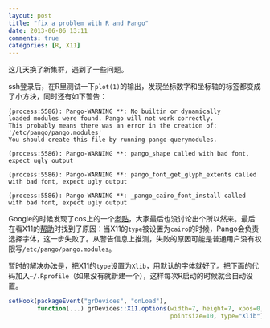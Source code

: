 ```yaml
---
layout: post
title: "fix a problem with R and Pango"
date: 2013-06-06 13:11
comments: true
categories: [R, X11]
---
```


这几天换了新集群，遇到了一些问题。

ssh登录后，在R里测试一下`plot(1)`的输出，发现坐标数字和坐标轴的标签都变成了小方块，同时还有如下警告：

    (process:5586): Pango-WARNING **: No builtin or dynamically 
    loaded modules were found. Pango will not work correctly.
    This probably means there was an error in the creation of: 
    '/etc/pango/pango.modules'
    You should create this file by running pango-querymodules.

    (process:5586): Pango-WARNING **: pango_shape called with bad font, expect ugly output

    (process:5586): Pango-WARNING **: pango_font_get_glyph_extents called with bad font, expect ugly output

    (process:5586): Pango-WARNING **: _pango_cairo_font_install called with bad font, expect ugly output
Google的时候发现了cos上的一个[老贴](http://cos.name/cn/topic/17737)，大家最后也没讨论出个所以然来。最后在看X11的[帮助](http://www.inside-r.org/r-doc/grDevices/X11)时找到了原因：当X11的`type`被设置为`cairo`的时候，Pango会负责选择字体，这一步失败了。从警告信息上推测，失败的原因可能是普通用户没有权限写`/etc/pango/pango.modules`。

暂时的解决办法是，把X11的`type`设置为`Xlib`，用默认的字体就好了。把下面的代码加入`~/.Rprofile`（如果没有就新建一个），这样每次R启动的时候就会自动设置。
``` r
setHook(packageEvent("grDevices", "onLoad"),
        function(...) grDevices::X11.options(width=7, height=7, xpos=0,
                                             pointsize=10, type="Xlib"))
```
